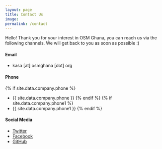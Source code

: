 ```yaml
---
layout: page
title: Contact Us
image: 
permalink: /contact
---
```

Hello! Thank you for your interest in OSM Ghana, you can reach us via the following channels. We will get back to you as soon as possible :)

#### Email
- kasa [at] osmghana [dot] org

#### Phone 
{% if site.data.company.phone %}
- {{ site.data.company.phone }}
{% endif %}	
{% if site.data.company.phone1 %}
- {{ site.data.company.phone1 }}
{% endif %}	

#### Social Media
- [Twitter](https://twitter.com/osmghana)
- [Facebook](https://www.facebook.com/osmghana)
- [GitHub](https://github.com/osmghana)

